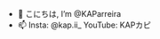- 👋 こにちは, I’m @KAParreira
- 📫 Insta: @kap.ii_ YouTube: KAPカピ


<!---
KAParreira/KAParreira is a ✨ special ✨ repository because its `README.md` (this file) appears on your GitHub profile.
You can click the Preview link to take a look at your changes.
--->
